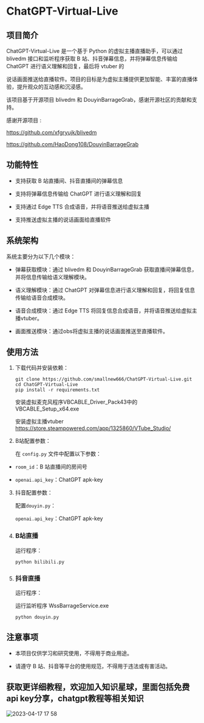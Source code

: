 ChatGPT-Virtual-Live
====================

项目简介
----

ChatGPT-Virtual-Live 是一个基于 Python 的虚拟主播直播助手，可以通过 blivedm 接口和监听程序获取 B 站、抖音弹幕信息，并将弹幕信息传输给 ChatGPT 进行语义理解和回复，最后将 vtuber 的

说话画面推送给直播软件。项目的目标是为虚拟主播提供更加智能、丰富的直播体验，提升观众的互动感和沉浸感。

该项目基于开源项目 blivedm 和 DouyinBarrageGrab，感谢开源社区的贡献和支持。

感谢开源项目 :

https://github.com/xfgryujk/blivedm

https://github.com/HaoDong108/DouyinBarrageGrab



功能特性
----

*   支持获取 B 站直播间、抖音直播间的弹幕信息
    
*   支持将弹幕信息传输给 ChatGPT 进行语义理解和回复
    
*   支持通过 Edge TTS 合成语音，并将语音推送给虚拟主播
    
*   支持推送虚拟主播的说话画面给直播软件
    

系统架构
----

系统主要分为以下几个模块：

*   弹幕获取模块：通过 blivedm 和 DouyinBarrageGrab 获取直播间弹幕信息，并将信息传输给语义理解模块。
    
*   语义理解模块：通过 ChatGPT 对弹幕信息进行语义理解和回复，将回复信息传输给语音合成模块。
    
*   语音合成模块：通过 Edge TTS 将回复信息合成语音，并将语音推送给虚拟主播vtuber。
    
*   画面推送模块：通过obs将虚拟主播的说话画面推送至直播软件。
    

使用方法
----

1.  下载代码并安装依赖：
    
    ```
    git clone https://github.com/smallnew666/ChatGPT-Virtual-Live.git 
    cd ChatGPT-Virtual-Live 
    pip install -r requirements.txt
    ```
    安装虚拟麦克风程序VBCABLE_Driver_Pack43中的VBCABLE_Setup_x64.exe
    
    安装虚拟主播vtuber  https://store.steampowered.com/app/1325860/VTube_Studio/
    
2.  B站配置参数：
    
    在 `config.py` 文件中配置以下参数：
    

*   `room_id`：B 站直播间的房间号
    
*   `openai.api_key`：ChatGPT apk-key

3.  抖音配置参数：

    配置`douyin.py`：
    
    `openai.api_key`：ChatGPT apk-key
    

4.  ### B站直播
    运行程序：
    
    ```
    python bilibili.py
    ```
5.  ### 抖音直播
    运行程序：
    
    运行监听程序
    WssBarrageService.exe
     ```
    python douyin.py
    ```
注意事项
----

*   本项目仅供学习和研究使用，不得用于商业用途。
    
*   请遵守 B 站、抖音等平台的使用规范，不得用于违法或有害活动。


获取更详细教程，欢迎加入知识星球，里面包括免费api key分享，chatgpt教程等相关知识
----

![2023-04-17 17 58](https://user-images.githubusercontent.com/24582880/233049472-8a731396-933a-4401-a773-f0ed58cc7b13.jpg)

